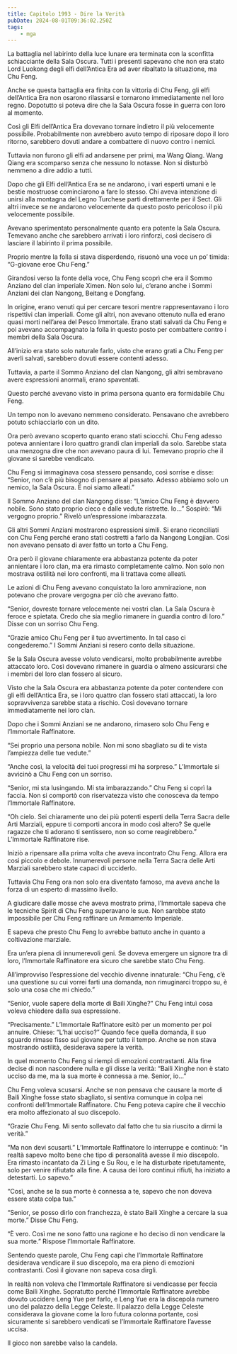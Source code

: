 ```yaml
---
title: Capitolo 1993 - Dire la Verità
pubDate: 2024-08-01T09:36:02.250Z
tags:
    - mga
---
```



La battaglia nel labirinto della luce lunare era terminata con la sconfitta schiacciante della Sala Oscura. Tutti i presenti sapevano che non era stato Lord Luokong degli elfi dell’Antica Era ad aver ribaltato la situazione, ma Chu Feng.

Anche se questa battaglia era finita con la vittoria di Chu Feng, gli elfi dell’Antica Era non osarono rilassarsi e tornarono immediatamente nel loro regno. Dopotutto si poteva dire che la Sala Oscura fosse in guerra con loro al momento.

Così gli Elfi dell’Antica Era dovevano tornare indietro il più velocemente possibile. Probabilmente non avrebbero avuto tempo di riposare dopo il loro ritorno, sarebbero dovuti andare a combattere di nuovo contro i nemici.

Tuttavia non furono gli elfi ad andarsene per primi, ma Wang Qiang. Wang Qiang era scomparso senza che nessuno lo notasse. Non si disturbò nemmeno a dire addio a tutti.

Dopo che gli Elfi dell’Antica Era se ne andarono, i vari esperti umani e le bestie mostruose cominciarono a fare lo stesso. Chi aveva intenzione di unirsi alla montagna  del Legno Turchese partì direttamente per il Sect. Gli altri invece se ne andarono velocemente da questo posto pericoloso il più velocemente possibile.

Avevano sperimentato personalmente quanto era potente la Sala Oscura. Temevano anche che sarebbero arrivati i loro rinforzi, così decisero di lasciare il labirinto il prima possibile.

Proprio mentre la folla si stava disperdendo, risuonò una voce un po’ timida: “G-giovane eroe Chu Feng.”

Girandosi verso la fonte della voce, Chu Feng scoprì che era il Sommo Anziano del clan imperiale Ximen. Non solo lui, c’erano anche i Sommi Anziani dei clan Nangong, Beitang e Dongfang.

In origine, erano venuti qui per cercare tesori mentre rappresentavano i loro rispettivi clan imperiali. Come gli altri, non avevano ottenuto nulla ed erano quasi morti nell’area del Pesco Immortale. Erano stati salvati da Chu Feng e poi avevano accompagnato la folla in questo posto per combattere contro i membri della Sala Oscura.

All’inizio era stato solo naturale farlo, visto che erano grati a Chu Feng per averli salvati, sarebbero dovuti essere contenti adesso.

Tuttavia, a parte il Sommo Anziano del clan Nangong, gli altri sembravano avere espressioni anormali, erano spaventati.

Questo perché avevano visto in prima persona quanto era formidabile Chu Feng.

Un tempo non lo avevano nemmeno considerato. Pensavano che avrebbero potuto schiacciarlo con un dito.

Ora però avevano scoperto quanto erano stati sciocchi. Chu Feng adesso poteva annientare i loro quattro grandi clan imperiali da solo. Sarebbe stata una menzogna dire che non avevano paura di lui. Temevano proprio che il giovane si sarebbe vendicato.

Chu Feng si immaginava cosa stessero pensando, così sorrise e disse: “Senior, non c’è più bisogno di pensare al passato. Adesso abbiamo solo un nemico, la Sala Oscura. E noi siamo alleati.”

Il Sommo Anziano del clan Nangong disse: “L’amico Chu Feng è davvero nobile. Sono stato proprio cieco e dalle vedute ristrette. Io…” Sospirò: “Mi vergogno proprio.” Rivelò un’espressione imbarazzata.

Gli altri Sommi Anziani mostrarono espressioni simili. Si erano riconciliati con Chu Feng perché erano stati costretti a farlo da Nangong Longjian. Così non avevano pensato di aver fatto un torto a Chu Feng.

Ora però il giovane chiaramente era abbastanza potente da poter annientare i loro clan, ma era rimasto completamente calmo. Non solo non mostrava ostilità nei loro confronti, ma li trattava come alleati.

Le azioni di Chu Feng avevano conquistato la loro ammirazione, non potevano che provare vergogna per ciò che avevano fatto.

“Senior, dovreste tornare velocemente nei vostri clan. La Sala Oscura è feroce e spietata. Credo che sia meglio rimanere in guardia contro di loro.” Disse con un sorriso Chu Feng.

“Grazie amico Chu Feng per il tuo avvertimento. In tal caso ci congederemo.” I Sommi Anziani si resero conto della situazione.

Se la Sala Oscura avesse voluto vendicarsi, molto probabilmente avrebbe attaccato loro. Così dovevano rimanere in guardia o almeno assicurarsi che i membri del loro clan fossero al sicuro.

Visto che la Sala Oscura era abbastanza potente da poter contendere con gli elfi dell’Antica Era, se i loro quattro clan fossero stati attaccati, la loro sopravvivenza sarebbe stata a rischio. Così dovevano tornare immediatamente nei loro clan.

Dopo che i Sommi Anziani se ne andarono, rimasero solo Chu Feng e l’Immortale Raffinatore.

“Sei proprio una persona nobile. Non mi sono sbagliato su di te vista l’ampiezza delle tue vedute.”

“Anche così, la velocità dei tuoi progressi mi ha sorpreso.” L’Immortale si avvicinò a Chu Feng con un sorriso.

“Senior, mi sta lusingando. Mi sta imbarazzando.” Chu Feng si coprì la faccia. Non si comportò con riservatezza visto che conosceva da tempo l’Immortale Raffinatore.

“Oh cielo. Sei chiaramente uno dei più potenti esperti della Terra Sacra delle Arti Marziali, eppure ti comporti ancora in modo così altero? Se quelle ragazze che ti adorano ti sentissero, non so come reagirebbero.” L’Immortale Raffinatore rise.

Iniziò a ripensare alla prima volta che aveva incontrato Chu Feng. Allora era così piccolo e debole. Innumerevoli persone nella Terra Sacra delle Arti Marziali sarebbero state capaci di ucciderlo.

Tuttavia Chu Feng ora non solo era diventato famoso, ma aveva anche la forza di un esperto di massimo livello.

A giudicare dalle mosse che aveva mostrato prima, l’Immortale sapeva che le tecniche Spirit di Chu Feng superavano le sue. Non sarebbe stato impossibile per Chu Feng raffinare un Armamento Imperiale.

E sapeva che presto Chu Feng lo avrebbe battuto anche in quanto a coltivazione marziale.

Era un’era piena di innumerevoli geni. Se doveva emergere un signore tra di loro, l’Immortale Raffinatore era sicuro che sarebbe stato Chu Feng.

All’improvviso l’espressione del vecchio divenne innaturale: “Chu Feng, c’è una questione su cui vorrei farti una domanda, non rimuginarci troppo su, è solo una cosa che mi chiedo.”

“Senior, vuole sapere della morte di Baili Xinghe?” Chu Feng intuì cosa voleva chiedere dalla sua espressione.

“Precisamente.” L’Immortale Raffinatore esitò per un momento per poi annuire. Chiese: “L’hai ucciso?” Quando fece quella domanda, il suo sguardo rimase fisso sul giovane per tutto il tempo. Anche se non stava mostrando ostilità, desiderava sapere la verità.

In quel momento Chu Feng si riempì di emozioni contrastanti. Alla fine decise di non nascondere nulla e gli disse la verità: “Baili Xinghe non è stato ucciso da me, ma la sua morte è connessa a me. Senior, io…”

Chu Feng voleva scusarsi. Anche se non pensava che causare la morte di Baili Xinghe fosse stato sbagliato, si sentiva comunque in colpa nei confronti dell’Immortale Raffinatore. Chu Feng poteva capire che il vecchio era molto affezionato al suo discepolo.

“Grazie Chu Feng. Mi sento sollevato dal fatto che tu sia riuscito a dirmi la verità.”

“Ma non devi scusarti.” L’Immortale Raffinatore lo interruppe e continuò: “In realtà sapevo molto bene che tipo di personalità avesse il mio discepolo. Era rimasto incantato da Zi Ling e Su Rou, e le ha disturbate ripetutamente, solo per venire rifiutato alla fine. A causa dei loro continui rifiuti, ha iniziato a detestarti. Lo sapevo.”

“Così, anche se la sua morte è connessa a te, sapevo che non doveva essere stata colpa tua.”

“Senior, se posso dirlo con franchezza, è stato Baili Xinghe a cercare la sua morte.” Disse Chu Feng.

“È vero. Così me ne sono fatto una ragione e ho deciso di non vendicare la sua morte.” Rispose l’Immortale Raffinatore.

Sentendo queste parole, Chu Feng capì che l’Immortale Raffinatore desiderava vendicare il suo discepolo, ma era pieno di emozioni contrastanti. Così il giovane non sapeva cosa dirgli.

In realtà non voleva che l’Immortale Raffinatore si vendicasse per feccia come Baili Xinghe. Sopratutto perché l’Immortale Raffinatore avrebbe dovuto uccidere Leng Yue per farlo, e Leng Yue era la discepola numero uno del palazzo della Legge Celeste. Il palazzo della Legge Celeste considerava la giovane come la loro futura colonna portante, così sicuramente si sarebbero vendicati se l’Immortale Raffinatore l’avesse uccisa.

Il gioco non sarebbe valso la candela.


